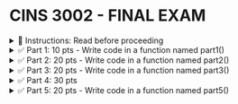 #  CINS 3002 - FINAL EXAM

<details>
  <summary>
    🚩 Instructions: Read before proceeding
  </summary>

  1. All functions will be defined in functions.py
  2. All classes will be defined in classes.py
  3. All function calls will be made from main()
  4. All exceptions must be handled
  5. Import whatever packages you need
  6. You must do all type conversions as necessary
  7. Files you will need
     - [movies.txt](https://github.com/suchialex/CINS3002-Final/blob/main/movies.txt)
     - [movies.pkl](https://github.com/suchialex/CINS3002-Final/blob/main/movies.pkl)
     - [part4 - inheritance diagram](https://github.com/suchialex/CINS3002-Final/blob/main/Part%204%20-%20Inheritance%20Diagram.pdf)
     - [pretty_print](https://github.com/suchialex/pretty-print/blob/main/suchi_pretty_print.py)
     
</details>


<details>
  <summary>
    ✅ Part 1: 10 pts - Write code in a function named part1()
  </summary>
  
  - Write a while loop that will generate random integer between 4 and 10 until the user presses 0 (zero)
</details>


<details>
  <summary>
    ✅ Part 2: 20 pts - Write code in a function named part2()
  </summary>

  - The file movies.txt has data in the format movie id, movie name, movie year and movie rating separated by `;`
  - read movies.txt into a multidimensional list
  - ask user to provide movie name
  - look for the movie name in the multidimensional list (use case-insensitive comparision)
  - if found,
    - ask user to enter rating (rating must be float value between 2 and 10)
    - change the rating for that movie to the user entered value
  - else, print movie not found
  - write the updated list to a new file named movies2.txt in the same `;` delimited format
  - Handle any and all exceptions
</details>


<details>
  <summary>
    ✅ Part 3: 20 pts - Write code in a function named part3()
  </summary>

  Dictionary Structure: movies.pkl stores a nested dictionary  
  - the keys of this dictionary are movie IDs in `string` format
  - the value is a dictionary as follows
    - `name` -> movie_name (string)
    - `year` -> movie_year (string)
    - `rating` -> movie_rating (string)
    - `cast` -> the cast of the movie (set) 

<details>
  <summary>
    Operations
  </summary>

  1. Unpickle the movies.pkl file which has a dictionary (2 pts)   
  2. For the movie Shawshank Redemption, add a new key/value pair, key is `cast` and value is a set with two elements `Morgan Freeman` and `Tim Robbins` (4 pts)  
  3. Change Forrest Gump year to 1994 (make sure you conform to the existing datatypes) and add actor Gary Sinise to the cast (make sure you don't erase any existing cast) (4 pts)  
  4. Change all movie ratings' datatypes (if available) to floats (4 pts)  
  5. Ask the user to input a movie name, if found (case-insensitive search), ask the user to enter one cast and add the new cast to the movie, without erasing any previous cast. The new cast name must have first letter of each word capitalized. (4 pts)  
  6. Pickle the modified dictionary to `movies2.pkl` (2 pts)   
</details>
  
</details>


<details>
  <summary>
    ✅ Part 4: 30 pts
  </summary>

- In `classes.py`, create three classes using the diagram provided in part4 - inheritance diagram (20 pts)  

- In `functions.py` in part4() function body
  1.	Create four variables id = `3045`, name = `Harry Wilks`, cert_level = `AUD-L1`, salary = `75000` (Choose your data types) (1 pt)
  2.	Create new pilot object using the above variables, and name it pilot1 (1 pt)  
  4.	Change pilot1’s salary to 85000 (1 pt)
  5.	Get pilot1’s cert_level and print it (1 pt)
  6.	Print all the details of pilot1 (1 pt)    
  
  7.	Create new mechanic object, name it mechanic1 using id = `3980`, name = `Ian West`, salary = `55000`, specialization = `aerofoil` (1 pt)
  8.	Change mechanic1’s specialization to `wing engineering` (1 pt)
  9.	Get mechanic1’s name and print it (1 pt)
  10.	Print all the details of mechanic1 (1 pt)

</details>


<details>
  <summary>
    ✅ Part 5: 20 pts - Write code in a function named part5()
  </summary>

- Connect to the database movies.db (1 pt)
- Write a CREATE statement that creates a table named movies with 4 columns (you may choose the names for the columns)
  - id is an integer and a primary key
  - name is string
  - year is integer
  - rating is float
- it should not raise any exception (2 pts)
- Open the file movies.txt and read it and insert that data into the table you created using INSERT statements (After executing correctly, comment out just this code) (4 pts)
- (🚩 If you couldn't get the above code to working then you will not have any data to proceed with the following queries - you may download [movies.db](https://github.com/suchialex/CINS3002-Final/blob/main/movies.db))
- (If you are using the db file provided by me, the column names are MovieID, MovieName, MovieYear and MovieRating)
- Display all the movie data in a nice tabular format sorted by name (3 pts)
- Display the lowest rating (2 pts)
- Display the year of the most recent movie (2 pts)
- Change the rating of the movie, The Good the Bad and the Ugly to 10 (2 pts)
- Change the year of Forrest Gump to 1994 (2 pts)
- Delete any movies who have rating lower than 9 and print how many were deleted (2 pts)
- Close the connection (1 pt)

</details>





